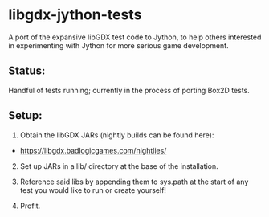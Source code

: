 libgdx-jython-tests
===================

A port of the expansive libGDX test code to Jython, to help others interested in
experimenting with Jython for more serious game development.

Status:
-------

Handful of tests running; currently in the process of porting Box2D tests.

Setup:
------

1. Obtain the libGDX JARs (nightly builds can be found here):

- https://libgdx.badlogicgames.com/nightlies/

2. Set up JARs in a lib/ directory at the base of the installation.

3. Reference said libs by appending them to sys.path at the start of any test you would
like to run or create yourself!

4. Profit.
